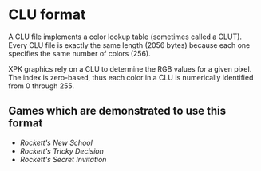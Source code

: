 # CLU format

A CLU file implements a color lookup table (sometimes called a CLUT). Every
CLU file is exactly the same length (2056 bytes) because each one specifies
the same number of colors (256).

XPK graphics rely on a CLU to determine the RGB values for a given pixel.
The index is zero-based, thus each color in a CLU is numerically identified
from 0 through 255.




## Games which are demonstrated to use this format

- _Rockett's New School_
- _Rockett's Tricky Decision_
- _Rockett's Secret Invitation_
